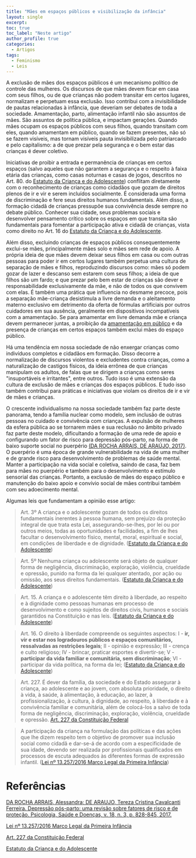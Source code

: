 ```yaml
---
title: "Mães em espaços públicos e visibilização da infância"
layout: single
excerpt:
toc: true
toc_label: "Neste artigo"
author_profile: true
categories:
  - Artigos
tags:
  - Feminismo
  - Leis
---
```


A exclusão de mães dos espaços públicos é um mecanismo político de controle das mulheres. Os discursos de que mães devem ficar em casa com seus filhos, ou de que crianças não podem transitar em certos lugares, normalizam e perpetuam essa exclusão. Isso contribui com a invisibilidade de pautas relacionadas à infância, que deveriam ser debates de toda a sociedade. Amamentação, parto, alimentação infantil não são assuntos de mães. São assuntos de política pública, e impactam gerações. Quando mães ocupam os espaços públicos com seus filhos, quando transitam com eles, quando amamentam em público, quando se fazem presentes, não só se fazem visíveis, mas tornam visíveis pauta invisibilizada pelo patriarcado e pelo capitalismo: a de que prezar pela segurança e o bem estar das crianças é dever coletivo.

Iniciativas de proibir a entrada e permanência de crianças em certos espaços (salvo aqueles que não garantem a segurança e o respeito à faixa etária das crianças, como casas noturnas e casas de jogos, descritos no Art. 80. do [Estatuto da Criança e do Adolescente](https://www.gov.br/mdh/pt-br/navegue-por-temas/crianca-e-adolescente/publicacoes/eca-2023.pdf)) conflitam diretamente com o reconhecimento de crianças como cidadãos que gozam de direitos plenos de ir e vir e serem incluídos socialmente. É considerada uma forma de discriminação e fere seus direitos humanos fundamentais. Além disso, a formação cidadã de crianças pressupõe sua convivência desde sempre no debate público. Conhecer sua cidade, seus problemas sociais e desenvolver pensamento crítico sobre os espaços em que transita são fundamentais para fomentar a participação ativa e cidadã de crianças, vista como direito no Art. 16 do [Estatuto da Criança e do Adolescente](https://www.gov.br/mdh/pt-br/navegue-por-temas/crianca-e-adolescente/publicacoes/eca-2023.pdf).

Além disso, excluindo crianças de espaços públicos consequentemente exclui-se mães, principalmente mães solo e mães sem rede de apoio. A própria ideia de que mães devem deixar seus filhos em casa ou com outras pessoas para poder ir em certos lugares também perpetua uma cultura de separação de mães e filhos, reproduzindo discursos como: mães só podem gozar de lazer e descanso sem estarem com seus filhos; a ideia de que filhos são um fardo; e que prezar pelo bem estar de crianças são dever e responsabilidade exclusivamente da mãe, e não de todos os que convivem com elas. É também uma prática que influencia no desmame precoce, pois a separação mãe-criança desistimula a livre demanda e o aleitamento materno exclusivo em detrimento da oferta de fórmulas artificiais por outros cuidadores em sua ausência, geralmente em dispositivos incompatíveis com a amamentação. Se para amamentar em livre demanda mãe e criança devem permanecer juntas, a proibição da [amamentação em público](https://enciclopediamaterna.com.br/artigos/artigo-importancia-amamentar-em-publico/) e da presença de crianças em certos espaços também exclui mães do espaço público.

Há uma tendência em nossa sociedade de não enxergar crianças como indivíduos completos e cidadãos em formação. Disso decorre a normalização de discursos violentos e excludentes contra crianças, como a naturalização de castigos físicos, da ideia errônea de que crianças manipulam os adultos, de falas que se dirigem a crianças como seres "insuportáveis e irritantes", entre outros. Tudo isso é uma extensão da cultura de exclusão de mães e crianças dos espaços públicos. E tudo isso também contribui para práticas e iniciativas que violam os direitos de ir e vir de mães e crianças.

O crescente individualismo na nossa sociedade também faz parte deste panorama, tendo a família nuclear como modelo, sem inclusão de outras pessoas no cuidado e convivência com crianças. A expulsão de mulheres da esfera pública ao se tornarem mães e sua reclusão no âmbito privado faz parte deste modelo, dificultando a formação de uma rede de apoio e configurando um fator de risco para depressão pós-parto, na forma de baixo suporte social no puerpério [(DA ROCHA ARRAIS, DE ARAÚJO, 2017)](https://www.redalyc.org/pdf/362/36254714016.pdf). O puerpério é uma época de grande vulnerabilidade na vida de uma mulher e de grande risco para desenvolvimento de problemas de saúde mental. Manter a participação na vida social e coletiva, saindo de casa, faz bem para mães no puerpério e também para o desenvolvimento e estímulo sensorial das crianças. Portanto, a exclusão de mães do espaço público e manutenção do baixo apoio e convívio social de mães contribui também com seu adoecimento mental.

Algumas leis que fundamentam a opinião esse artigo:

> Art. 3º A criança e o adolescente gozam de todos os direitos fundamentais inerentes à pessoa humana, sem prejuízo da proteção integral de que trata esta Lei, assegurando-se-lhes, por lei ou por outros meios, todas as oportunidades e facilidades, a fim de lhes facultar o desenvolvimento físico, mental, moral, espiritual e social, em condições de liberdade e de dignidade. ([Estatuto da Criança e do Adolescente](https://www.gov.br/mdh/pt-br/navegue-por-temas/crianca-e-adolescente/publicacoes/eca-2023.pdf))

> Art. 5º Nenhuma criança ou adolescente será objeto de qualquer forma de negligência, discriminação, exploração, violência, crueldade e opressão, punido na forma da lei qualquer atentado, por ação ou omissão, aos seus direitos fundamentais. ([Estatuto da Criança e do Adolescente](https://www.gov.br/mdh/pt-br/navegue-por-temas/crianca-e-adolescente/publicacoes/eca-2023.pdf))

> Art. 15. A criança e o adolescente têm direito à liberdade, ao respeito e à dignidade como pessoas humanas em processo de desenvolvimento e como sujeitos de direitos civis, humanos e sociais garantidos na Constituição e nas leis. ([Estatuto da Criança e do Adolescente](https://www.gov.br/mdh/pt-br/navegue-por-temas/crianca-e-adolescente/publicacoes/eca-2023.pdf))

> Art. 16. O direito à liberdade compreende os seguintes aspectos:
> I - **ir, vir e estar nos logradouros públicos e espaços comunitários, ressalvadas as restrições legais**; II - opinião e expressão; III - crença e culto religioso; IV - brincar, praticar esportes e divertir-se; V - **participar da vida familiar e comunitária, sem discriminação**; VI - participar da vida política, na forma da lei; ([Estatuto da Criança e do Adolescente](https://www.gov.br/mdh/pt-br/navegue-por-temas/crianca-e-adolescente/publicacoes/eca-2023.pdf))

> Art. 227. É dever da família, da sociedade e do Estado assegurar à criança, ao adolescente e ao jovem, com absoluta prioridade, o direito à vida, à saúde, à alimentação, à educação, ao lazer, à profissionalização, à cultura, à dignidade, ao respeito, à liberdade e à convivência familiar e comunitária, além de colocá-los a salvo de toda forma de negligência, discriminação, exploração, violência, crueldade e opressão.  [Art. 227 da Constituição Federal](https://www.jusbrasil.com.br/topicos/10644726/artigo-227-da-constituicao-federal-de-1988)

> A participação da criança na formulação das políticas e das ações que lhe dizem respeito tem o objetivo de promover sua inclusão social como cidadã e dar-se-á de acordo com a especificidade de sua idade, devendo ser realizada por profissionais qualificados em processos de escuta adequados às diferentes formas de expressão infantil. ([Lei nº 13.257/2016 Marco Legal da Primeira Infância](https://www.planalto.gov.br/ccivil_03/_ato2015-2018/2016/lei/l13257.htm))

# Referências

[DA ROCHA ARRAIS, Alessandra; DE ARAUJO, Tereza Cristina Cavalcanti Ferreira. Depressão pós-parto: uma revisão sobre fatores de risco e de proteção. Psicologia, Saúde e Doenças, v. 18, n. 3, p. 828-845, 2017.](https://www.redalyc.org/pdf/362/36254714016.pdf)

[Lei nº 13.257/2016 Marco Legal da Primeira Infância](https://www.planalto.gov.br/ccivil_03/_ato2015-2018/2016/lei/l13257.htm)

[Art. 227 da Constituição Federal](https://www.jusbrasil.com.br/topicos/10644726/artigo-227-da-constituicao-federal-de-1988)

[Estatuto da Criança e do Adolescente](https://www.gov.br/mdh/pt-br/navegue-por-temas/crianca-e-adolescente/publicacoes/eca-2023.pdf)